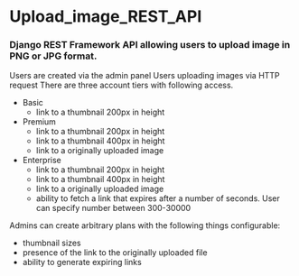 # Upload_image_REST_API

### Django REST Framework API allowing users to upload image in PNG or JPG format.

Users are created via the admin panel
Users uploading images via HTTP request
There are three account tiers with following access.
- Basic
  - link to a thumbnail 200px in height 
- Premium
  - link to a thumbnail 200px in height
  - link to a thumbnail 400px in height
  - link to a originally uploaded image  
- Enterprise
  - link to a thumbnail 200px in height
  - link to a thumbnail 400px in height
  - link to a originally uploaded image
  - ability to fetch a link that expires after a number of seconds. User can specify number between 300-30000
    
Admins can create arbitrary plans with the following things configurable:
- thumbnail sizes
- presence of the link to the originally uploaded file
- ability to generate expiring links
